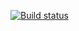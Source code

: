 [![Build status](https://ci.appveyor.com/api/projects/status/asbly6end7a99ub5?svg=true)](https://ci.appveyor.com/project/ElizavetaShkryabiy/auto-hw5-t2)
